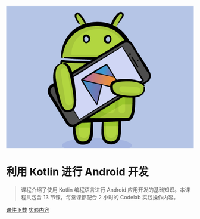 <!-- _coverpage.md -->

![logo](AndroidKotlin.png)

# 利用 Kotlin 进行 Android 开发

> 课程介绍了使用 Kotlin 编程语言进行 Android 应用开发的基础知识。本课程共包含 13 节课，每堂课都配合 2 小时的 Codelab 实践操作内容。

[课件下载](https://github.com/walkman617/AndroidDevKotlin)
[实验内容](https://g.co/android/student)